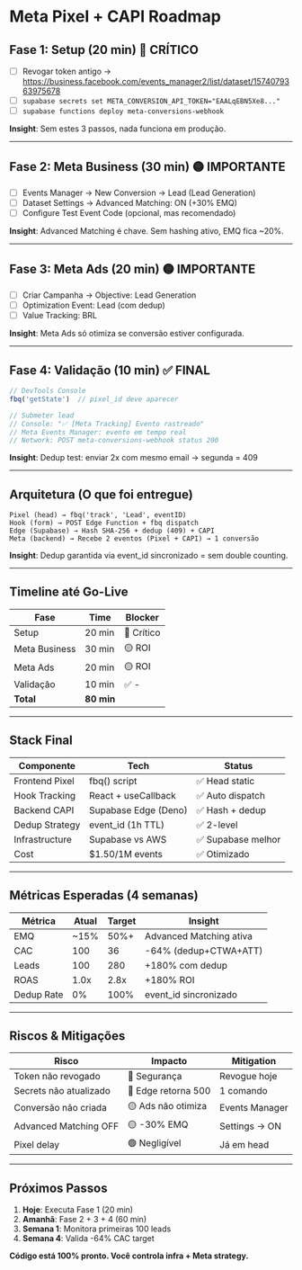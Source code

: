 # Meta Pixel + CAPI Roadmap

## Fase 1: Setup (20 min) 🔴 CRÍTICO

- [ ] Revogar token antigo → https://business.facebook.com/events_manager2/list/dataset/1574079363975678
- [ ] `supabase secrets set META_CONVERSION_API_TOKEN="EAALqEBN5Xe8..."`
- [ ] `supabase functions deploy meta-conversions-webhook`

**Insight**: Sem estes 3 passos, nada funciona em produção.

---

## Fase 2: Meta Business (30 min) 🟡 IMPORTANTE

- [ ] Events Manager → New Conversion → Lead (Lead Generation)
- [ ] Dataset Settings → Advanced Matching: ON (+30% EMQ)
- [ ] Configure Test Event Code (opcional, mas recomendado)

**Insight**: Advanced Matching é chave. Sem hashing ativo, EMQ fica ~20%.

---

## Fase 3: Meta Ads (20 min) 🟡 IMPORTANTE

- [ ] Criar Campanha → Objective: Lead Generation
- [ ] Optimization Event: Lead (com dedup)
- [ ] Value Tracking: BRL

**Insight**: Meta Ads só otimiza se conversão estiver configurada.

---

## Fase 4: Validação (10 min) ✅ FINAL

```javascript
// DevTools Console
fbq('getState')  // pixel_id deve aparecer

// Submeter lead
// Console: "✅ [Meta Tracking] Evento rastreado"
// Meta Events Manager: evento em tempo real
// Network: POST meta-conversions-webhook status 200
```

**Insight**: Dedup test: enviar 2x com mesmo email → segunda = 409

---

## Arquitetura (O que foi entregue)

```
Pixel (head) → fbq('track', 'Lead', eventID)
Hook (form) → POST Edge Function + fbq dispatch
Edge (Supabase) → Hash SHA-256 + dedup (409) + CAPI
Meta (backend) → Recebe 2 eventos (Pixel + CAPI) → 1 conversão
```

**Insight**: Dedup garantida via event_id sincronizado = sem double counting.

---

## Timeline até Go-Live

| Fase | Time | Blocker |
|------|------|---------|
| Setup | 20 min | 🔴 Crítico |
| Meta Business | 30 min | 🟡 ROI |
| Meta Ads | 20 min | 🟡 ROI |
| Validação | 10 min | ✅ - |
| **Total** | **80 min** | |

---

## Stack Final

| Componente | Tech | Status |
|------------|------|--------|
| Frontend Pixel | fbq() script | ✅ Head static |
| Hook Tracking | React + useCallback | ✅ Auto dispatch |
| Backend CAPI | Supabase Edge (Deno) | ✅ Hash + dedup |
| Dedup Strategy | event_id (1h TTL) | ✅ 2-level |
| Infrastructure | Supabase vs AWS | ✅ Supabase melhor |
| Cost | $1.50/1M events | ✅ Otimizado |

---

## Métricas Esperadas (4 semanas)

| Métrica | Atual | Target | Insight |
|---------|-------|--------|---------|
| EMQ | ~15% | 50%+ | Advanced Matching ativa |
| CAC | 100 | 36 | -64% (dedup+CTWA+ATT) |
| Leads | 100 | 280 | +180% com dedup |
| ROAS | 1.0x | 2.8x | +180% ROI |
| Dedup Rate | 0% | 100% | event_id sincronizado |

---

## Riscos & Mitigações

| Risco | Impacto | Mitigation |
|-------|---------|-----------|
| Token não revogado | 🔴 Segurança | Revogue hoje |
| Secrets não atualizado | 🔴 Edge retorna 500 | 1 comando |
| Conversão não criada | 🟡 Ads não otimiza | Events Manager |
| Advanced Matching OFF | 🟡 -30% EMQ | Settings → ON |
| Pixel delay | 🟢 Negligível | Já em head |

---

## Próximos Passos

1. **Hoje**: Executa Fase 1 (20 min)
2. **Amanhã**: Fase 2 + 3 + 4 (60 min)
3. **Semana 1**: Monitora primeiras 100 leads
4. **Semana 4**: Valida -64% CAC target

**Código está 100% pronto. Você controla infra + Meta strategy.**
